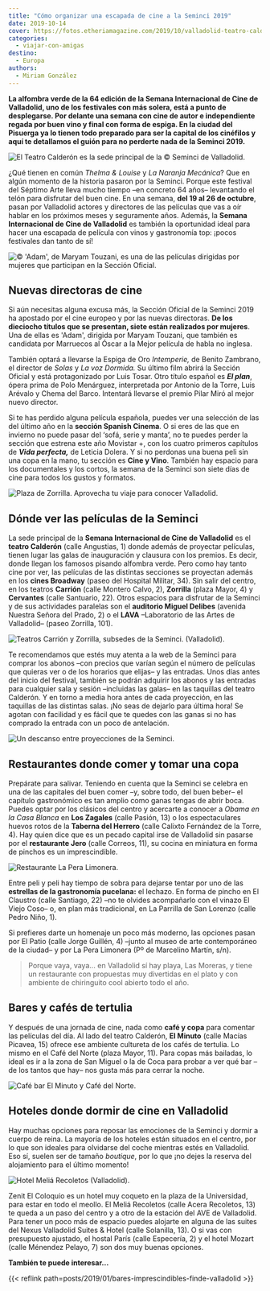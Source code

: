 ```yaml
---
title: "Cómo organizar una escapada de cine a la Seminci 2019"
date: 2019-10-14
cover: https://fotos.etheriamagazine.com/2019/10/valladolid-teatro-calderon-seminci.jpg
categories: 
  - viajar-con-amigas
destino: 
  - Europa
authors: 
  - Miriam González
---
```


**La alfombra verde de la 64 edición de la Semana Internacional de Cine de Valladolid, 
uno de los festivales con más solera, está a punto de desplegarse. Por delante una 
semana con cine de autor e independiente regada por buen vino y final con forma de 
espiga. En la ciudad del Pisuerga ya lo tienen todo preparado para ser la capital de los 
cinéfilos y aquí te detallamos el guión para no perderte nada de la Seminci 2019.** 

![El Teatro Calderón es la sede principal de la © Seminci de Valladolid.](https://fotos.etheriamagazine.com/2019/10/valladolid-teatro-calderon-seminci.jpg "El Teatro Calderón es la sede principal de la © Seminci de Valladolid.")

¿Qué tienen en común _Thelma & Louise_ y _La Naranja Mecánica_? Que en algún momento de 
la historia pasaron por la Seminci. Porque este festival del Séptimo Arte lleva mucho 
tiempo –en concreto 64 años– levantando el telón para disfrutar del buen cine. En una 
semana, **del 19 al 26 de octubre**, pasan por Valladolid actores y directores de las 
películas que vas a oír hablar en los próximos meses y seguramente años. Además, la 
**Semana Internacional de Cine de Valladolid** es también la oportunidad ideal para 
hacer una escapada de película con vinos y gastronomía top: ¡pocos festivales dan tanto 
de sí! 

![© 'Adam', de Maryam Touzani, es una de las películas dirigidas por mujeres que participan en la Sección Oficial.](https://fotos.etheriamagazine.com/2019/10/adam-seminci-valladolid.jpg "© 'Adam', de Maryam Touzani, es una de las películas dirigidas por mujeres que participan en la Sección Oficial.")

## Nuevas directoras de cine

Si aún necesitas alguna excusa más, la Sección Oficial de la Seminci 2019 ha apostado 
por el cine europeo y por las nuevas directoras. **De los dieciocho títulos que se 
presentan, siete están realizados por mujeres**. Una de ellas es 'Adam', dirigida por 
Maryam Touzani, que también es candidata por Marruecos al Óscar a la Mejor película de 
habla no inglesa. 

También optará a llevarse la Espiga de Oro _Intemperie,_ de Benito Zambrano, el director 
de _Solas_ y _La voz Dormida._ Su último film abrirá la Sección Oficial y está 
protagonizado por Luis Tosar. Otro título español es **_El plan_**, ópera prima de Polo 
Menárguez, interpretada por Antonio de la Torre, Luis Arévalo y Chema del Barco. 
Intentará llevarse el premio Pilar Miró al mejor nuevo director. 

Si te has perdido alguna película española, puedes ver una selección de las del último 
año en la **sección Spanish Cinema**. O si eres de las que en invierno no puede pasar 
del ‘sofá, serie y manta’, no te puedes perder la sección que estrena este año Movistar 
+, con los cuatro primeros capítulos de **_Vida perfecta,_** de Leticia Dolera. Y si no 
perdonas una buena peli sin una copa en la mano, tu sección es **Cine y Vino**. También 
hay espacio para los documentales y los cortos, la semana de la Seminci son siete días 
de cine para todos los gustos y formatos. 

![Plaza de Zorrilla. Aprovecha tu viaje para conocer Valladolid.](https://fotos.etheriamagazine.com/2019/10/valladolid-Plaza-Zorilla.jpg "Plaza de Zorrilla. Aprovecha tu viaje para conocer Valladolid. ©M.G.")

## Dónde ver las películas de la Seminci

La sede principal de la **Semana Internacional de Cine de Valladolid** es el **teatro 
Calderón** (calle Angustias, 1) donde además de proyectar películas, tienen lugar las 
galas de inauguración y clausura con los premios. Es decir, donde llegan los famosos 
pisando alfombra verde. Pero como hay tanto cine por ver, las películas de las distintas 
secciones se proyectan además en los **cines Broadway** (paseo del Hospital Militar, 
34). Sin salir del centro, en los teatros **Carrión** (calle Montero Calvo, 2), 
**Zorrilla** (plaza Mayor, 4) y **Cervantes** (calle Santuario, 22). Otros espacios para 
disfrutar de la Seminci y de sus actividades paralelas son el **auditorio Miguel 
Delibes** (avenida Nuestra Señora del Prado, 2) o el **LAVA** –Laboratorio de las Artes 
de Valladolid– (paseo Zorrilla, 101). 

![Teatros Carrión y Zorrilla, subsedes de la Seminci. (Valladolid).](https://fotos.etheriamagazine.com/2019/10/valladolid-Teatro-Carrion-teatro-zorrilla.jpg "Teatros Carrión y Zorrilla, subsedes de la Seminci. (Valladolid). © M.G.")

Te recomendamos que estés muy atenta a la web de la Seminci para comprar los abonos –con 
precios que varían según el número de películas que quieras ver o de los horarios que 
elijas– y las entradas. Unos días antes del inicio del festival, también se podrán 
adquirir los abonos y las entradas para cualquier sala y sesión –incluidas las galas– en 
las taquillas del teatro Calderón. Y en torno a media hora antes de cada proyección, en 
las taquillas de las distintas salas. ¡No seas de dejarlo para última hora! Se agotan 
con facilidad y es fácil que te quedes con las ganas si no has comprado la entrada con 
un poco de antelación. 

![Un descanso entre proyecciones de la Seminci.](https://fotos.etheriamagazine.com/2019/10/valladolid-seminci-teatro-calderon.jpg "Un descanso entre proyecciones de la © Seminci.")

## Restaurantes donde comer y tomar una copa

Prepárate para salivar. Teniendo en cuenta que la Seminci se celebra en una de las 
capitales del buen comer –y, sobre todo, del buen beber– el capítulo gastronómico es tan 
amplio como ganas tengas de abrir boca. Puedes optar por los clásicos del centro y 
acercarte a conocer a _Obama en la Casa Blanca_ en **Los Zagales** (calle Pasión, 13) o 
los espectaculares huevos rotos de la **Taberna del Herrero** (calle Calixto Fernández 
de la Torre, 4). Hay quien dice que es un pecado capital irse de Valladolid sin pasarse 
por el **restaurante Jero** (calle Correos, 11), su cocina en miniatura en forma de 
pinchos es un imprescindible. 

![Restaurante La Pera Limonera.](https://fotos.etheriamagazine.com/2019/09/Valladolid-La-Pera-Limonera.jpg "Restaurante La Pera Limonera. ©M.G.")

Entre peli y peli hay tiempo de sobra para dejarse tentar por uno de las **estrellas de 
la gastronomía pucelana:** el lechazo. En forma de pincho en El Claustro (calle 
Santiago, 22) –no te olvides acompañarlo con el vinazo El Viejo Coso– o, en plan más 
tradicional, en La Parrilla de San Lorenzo (calle Pedro Niño, 1). 

Si prefieres darte un homenaje un poco más moderno, las opciones pasan por El Patio 
(calle Jorge Guillén, 4) –junto al museo de arte contemporáneo de la ciudad– y por La 
Pera Limonera (Pº de Marcelino Martín, s/n). 

> Porque vaya, vaya... en Valladolid sí hay playa, Las Moreras, y tiene un restaurante con 
> propuestas muy divertidas en el plato y con ambiente de chiringuito cool abierto todo el 
> año. 

## Bares y cafés de tertulia

Y después de una jornada de cine, nada como **café y copa** para comentar las películas 
del día. Al lado del teatro Calderón, **El Minuto** (calle Macías Picavea, 15) ofrece 
ese ambiente cultureta de los cafés de tertulia. Lo mismo en el Café del Norte (plaza 
Mayor, 11). Para copas más bailadas, lo ideal es ir a la zona de San Miguel o la de Coca 
para probar a ver qué bar –de los tantos que hay– nos gusta más para cerrar la noche. 

![Café bar El Minuto y Café del Norte.](https://fotos.etheriamagazine.com/2019/09/valladolid-cafe-del-norte-el-minuto.jpg "Café bar El Minuto y Café del Norte. © M.G.")

## Hoteles donde dormir de cine en Valladolid

Hay muchas opciones para reposar las emociones de la Seminci y dormir a cuerpo de reina. 
La mayoría de los hoteles están situados en el centro, por lo que son ideales para 
olvidarse del coche mientras estés en Valladolid. Eso sí, suelen ser de tamaño 
_boutique_, por lo que ¡no dejes la reserva del alojamiento para el último momento! 

![Hotel Meliá Recoletos (Valladolid).](https://fotos.etheriamagazine.com/2019/09/valladolid-hotel-Melia-Recoletos.jpg "Hotel Meliá Recoletos (Valladolid). © M.G.")

Zenit El Coloquio es un hotel muy coqueto en la plaza de la Universidad, para estar en 
todo el meollo. El Meliá Recoletos (calle Acera Recoletos, 13) te queda a un paso del 
centro y a otro de la estación del AVE de Valladolid. Para tener un poco más de espacio 
puedes alojarte en alguna de las suites del Nexus Valladolid Suites & Hotel (calle 
Solanilla, 13). O si vas con presupuesto ajustado, el hostal París (calle Especería, 2) 
y el hotel Mozart (calle Ménendez Pelayo, 7) son dos muy buenas opciones. 

**También te puede interesar...** 

{{< reflink path=posts/2019/01/bares-imprescindibles-finde-valladolid >}}
